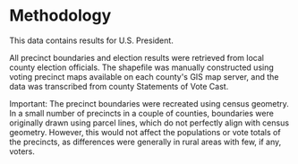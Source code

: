 # Methodology

This data contains results for U.S. President. 

All precinct boundaries and election results were retrieved from local county election officials. The shapefile was manually constructed using voting precinct maps available on each county's GIS map server, and the data was transcribed from county Statements of Vote Cast.

Important: The precinct boundaries were recreated using census geometry. In a small number of precincts in a couple of counties, boundaries were originally drawn using parcel lines, which do not perfectly align with census geometry. However, this would not affect the populations or vote totals of the precincts, as differences were generally in rural areas with few, if any, voters.
